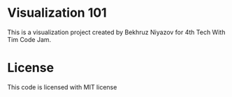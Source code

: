 # Visualization 101
This is a visualization project created by Bekhruz Niyazov for 4th Tech With Tim Code Jam.
# License
This code is licensed with MIT license